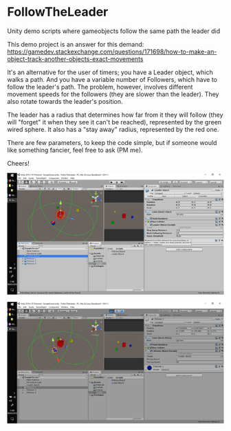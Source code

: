 # FollowTheLeader
Unity demo scripts where gameobjects follow the same path the leader did

This demo project is an answer for this demand:
https://gamedev.stackexchange.com/questions/171698/how-to-make-an-object-track-another-objects-exact-movements

It's an alternative for the user of timers; you have a Leader object, which walks a path. And you have a variable number of Followers,
which have to follow the leader's path. The problem, however, involves different movement speeds for the followers (they are slower 
than the leader). They also rotate towards the leader's position.

The leader has a radius that determines how far from it they will follow (they will "forget" it when they see it can't be reached), 
represented by the green wired sphere. It also has a "stay away" radius, represented by the red one. 

There are few parameters, to keep the code simple, but if someone would like something fancier, feel free to ask (PM me).

Cheers!

![Leader params; not in play mode](Screenshot_1.png)

![Follower params; play mode](Screenshot_2.png)
